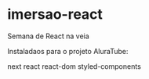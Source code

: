 # imersao-react
Semana de React na veia

Instaladaos para o projeto AluraTube:

next 
react 
react-dom
styled-components